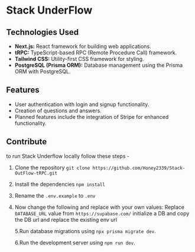 # Stack UnderFlow

## Technologies Used

- **Next.js:** React framework for building web applications.
- **tRPC:** TypeScript-based RPC (Remote Procedure Call) framework.
- **Tailwind CSS:** Utility-first CSS framework for styling.
- **PostgreSQL (Prisma ORM):** Database management using the Prisma ORM with PostgreSQL.

## Features

- User authentication with login and signup functionality.
- Creation of questions and answers.
- Planned features include the integration of Stripe for enhanced functionality.

## Contribute

to run Stack Underflow locally follow these steps -

   1. Clone the repository ```git clone https://github.com/Honey2339/Stack-OutFlow-tRPC.git```
   
   2. Install the dependencies ```npm install```
      
   3. Rename the ```.env.example``` to ```.env```
      
   4. Now change the following and replace with your own values:
         Replace ```DATABASE_URL``` value from ```https://supabase.com/``` initialize a DB and copy the DB url and replace the existing env url
      
      5.Run database migrations using ```npx prisma migrate dev```.
   
      6.Run the development server using ```npm run dev```.
